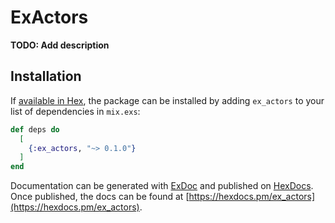 # ExActors

**TODO: Add description**

## Installation

If [available in Hex](https://hex.pm/docs/publish), the package can be installed
by adding `ex_actors` to your list of dependencies in `mix.exs`:

```elixir
def deps do
  [
    {:ex_actors, "~> 0.1.0"}
  ]
end
```

Documentation can be generated with [ExDoc](https://github.com/elixir-lang/ex_doc)
and published on [HexDocs](https://hexdocs.pm). Once published, the docs can
be found at [https://hexdocs.pm/ex_actors](https://hexdocs.pm/ex_actors).

